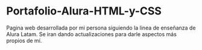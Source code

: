 # Portafolio-Alura-HTML-y-CSS
Pagina web desarrollada por mi persona siguiendo la linea de enseñanza de Alura Latam. Se iran dando actualizaciones para darle aspectos más propios de mí.

